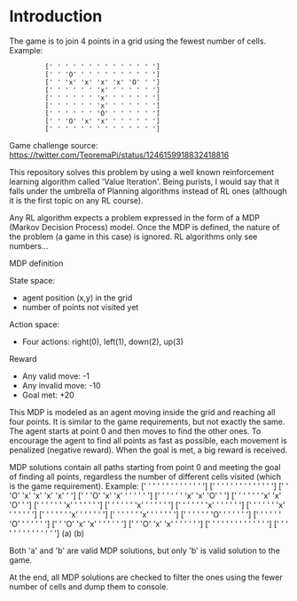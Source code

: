 # Introduction

The game is to join 4 points in a grid using the fewest number of cells. Example:

             [' ' ' ' ' ' ' ' ' ' ' ' ' ']
             [' ' 'O' ' ' ' ' ' ' ' ' ' ']
             [' ' 'x' 'x' 'x' 'x' 'O' ' ']
             [' ' ' ' ' ' 'x' ' ' ' ' ' ']
             [' ' ' ' ' ' 'x' ' ' ' ' ' ']
             [' ' ' ' ' ' 'x' ' ' ' ' ' ']
             [' ' ' ' ' ' 'O' ' ' ' ' ' ']
             [' ' 'O' 'x' 'x' ' ' ' ' ' ']
             [' ' ' ' ' ' ' ' ' ' ' ' ' ']

Game challenge source: https://twitter.com/TeoremaPi/status/1246159918832418816

This repository solves this problem by using a well known reinforcement learning algorithm
called 'Value Iteration'. Being purists, I would say that it falls under the umbrella of 
Planning algorithms instead of RL ones (although it is the first topic on any RL course).

Any RL algorithm expects a problem expressed in the form of a MDP (Markov Decision Process)
model. Once the MDP is defined, the nature of the problem (a game in this case) is ignored.
RL algorithms only see numbers...

MDP definition

State space:
- agent position (x,y) in the grid
- number of points not visited yet

Action space:
- Four actions: right(0), left(1), down(2), up(3)

Reward
- Any valid move: -1
- Any invalid move: -10
- Goal met: +20

This MDP is modeled as an agent moving inside the grid and reaching all four points. It is 
similar to the game requirements, but not exactly the same.
The agent starts at point 0 and then moves to find the other ones. To encourage the agent 
to find all points as fast as possible, each movement is penalized (negative reward). When 
the goal is met, a big reward is received.

MDP solutions contain all paths starting from point 0 and meeting the goal of finding all 
points, regardless the number of different cells visited (which is the game requirement).
Example:
             [' ' ' ' ' ' ' ' ' ' ' ' ' ']       [' ' ' ' ' ' ' ' ' ' ' ' ' ']
             [' ' 'O' 'x' 'x' 'x' 'x' ' ']       [' ' 'O' 'x' 'x' ' ' ' ' ' ']
             [' ' ' ' ' ' 'x' 'x' 'O' ' ']       [' ' ' ' ' ' 'x' 'x' 'O' ' ']
             [' ' ' ' ' ' 'x' ' ' ' ' ' ']       [' ' ' ' ' ' 'x' ' ' ' ' ' ']
             [' ' ' ' ' ' 'x' ' ' ' ' ' ']       [' ' ' ' ' ' 'x' ' ' ' ' ' ']
             [' ' ' ' ' ' 'x' ' ' ' ' ' ']       [' ' ' ' ' ' 'x' ' ' ' ' ' ']
             [' ' ' ' ' ' 'O' ' ' ' ' ' ']       [' ' ' ' ' ' 'O' ' ' ' ' ' ']
             [' ' 'O' 'x' 'x' ' ' ' ' ' ']       [' ' 'O' 'x' 'x' ' ' ' ' ' ']
             [' ' ' ' ' ' ' ' ' ' ' ' ' ']       [' ' ' ' ' ' ' ' ' ' ' ' ' ']
                         (a)                                  (b)

Both 'a' and 'b' are valid MDP solutions, but only 'b' is valid solution to the game.

At the end, all MDP solutions are checked to filter the ones using the fewer number
of cells and dump them to console.
